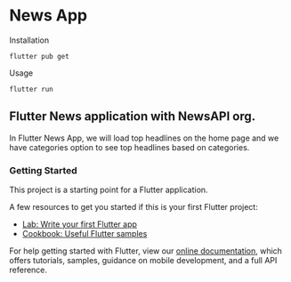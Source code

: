 # News App

Installation

```
flutter pub get
```
Usage

```
flutter run
```

## Flutter News application with NewsAPI org.
In Flutter News App, we will load top headlines on the home page and we have categories option to see top headlines based on categories.


### Getting Started

This project is a starting point for a Flutter application.

A few resources to get you started if this is your first Flutter project:

- [Lab: Write your first Flutter app](https://flutter.dev/docs/get-started/codelab)
- [Cookbook: Useful Flutter samples](https://flutter.dev/docs/cookbook)

For help getting started with Flutter, view our
[online documentation](https://flutter.dev/docs), which offers tutorials,
samples, guidance on mobile development, and a full API reference.

